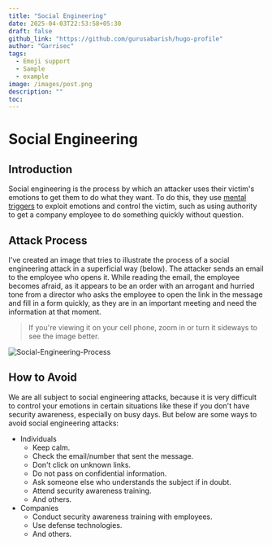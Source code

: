 ```yaml
---
title: "Social Engineering"
date: 2025-04-03T22:53:58+05:30
draft: false
github_link: "https://github.com/gurusabarish/hugo-profile"
author: "Garrisec"
tags:
  - Emoji support
  - Sample
  - example
image: /images/post.png
description: ""
toc: 
---
```


# Social Engineering

## Introduction

Social engineering is the process by which an attacker uses their victim's emotions to get them to do what they want. To do this, they use [mental triggers](https://verocontents.com.br/en/blog/what-are-mental-triggers-and-how-to-use-them-2/) to exploit emotions and control the victim, such as using authority to get a company employee to do something quickly without question.

## Attack Process

I've created an image that tries to illustrate the process of a social engineering attack in a superficial way (below). The attacker sends an email to the employee who opens it. While reading the email, the employee becomes afraid, as it appears to be an order with an arrogant and hurried tone from a director who asks the employee to open the link in the message and fill in a form quickly, as they are in an important meeting and need the information at that moment.

> If you're viewing it on your cell phone, zoom in or turn it sideways to see the image better.

![Social-Engineering-Process](/images/image.png)

## How to Avoid

We are all subject to social engineering attacks, because it is very difficult to control your emotions in certain situations like these if you don't have security awareness, especially on busy days. But below are some ways to avoid social engineering attacks:

- Individuals
  - Keep calm.
  - Check the email/number that sent the message.
  - Don't click on unknown links.
  - Do not pass on confidential information.
  - Ask someone else who understands the subject if in doubt.
  - Attend security awareness training.
  - And others.
- Companies
  - Conduct security awareness training with employees.
  - Use defense technologies.
  - And others.
